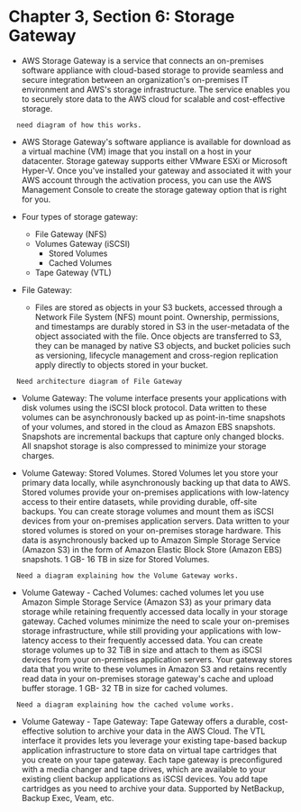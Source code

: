 # Chapter 3, Section 6: Storage Gateway

- AWS Storage Gateway is a service that connects an on-premises software appliance with cloud-based storage to provide seamless and secure integration between an organization's on-premises IT environment and AWS's storage infrastructure. The service enables you to securely store data to the AWS cloud for scalable and cost-effective storage.

```
  need diagram of how this works.
```

- AWS Storage Gateway's software appliance is available for download as a virtual machine (VM) image that you install on a host in your datacenter. Storage gateway supports either VMware ESXi or Microsoft Hyper-V. Once you've installed your gateway and associated it with your AWS account through the activation process, you can use the AWS Management Console to create the storage gateway option that is right for you.

- Four types of storage gateway:
    - File Gateway (NFS)
    - Volumes Gateway (iSCSI)
      - Stored Volumes  
      - Cached Volumes
    - Tape Gateway (VTL)

- File Gateway:
  - Files are stored as objects in your S3 buckets, accessed through a Network File System (NFS) mount point. Ownership, permissions, and timestamps are durably stored in S3 in the user-metadata of the object associated with the file. Once objects are transferred to S3, they can be managed by native S3 objects, and bucket policies such as versioning, lifecycle management and cross-region replication apply directly to objects stored in your bucket.

```
  Need architecture diagram of File Gateway
```

- Volume Gateway: The volume interface presents your applications with disk volumes using the iSCSI block protocol. Data written to these volumes can be asynchronously backed up as point-in-time snapshots of your volumes, and stored in the cloud as Amazon EBS snapshots. Snapshots are incremental backups that capture only changed blocks. All snapshot storage is also compressed to minimize your storage charges.

- Volume Gateway: Stored Volumes. Stored Volumes let you store your primary data locally, while asynchronously backing up that data to AWS. Stored volumes provide your on-premises applications with low-latency access to their entire datasets, while providing durable, off-site backups. You can create storage volumes and mount them as iSCSI devices from your on-premises application servers. Data written to your stored volumes is stored on your on-premises storage hardware. This data is asynchronously backed up to Amazon Simple Storage Service (Amazon S3) in the form of Amazon Elastic Block Store (Amazon EBS) snapshots. 1 GB- 16 TB in size for Stored Volumes.

```
  Need a diagram explaining how the Volume Gateway works.
```

- Volume Gateway - Cached Volumes: cached volumes let you use Amazon Simple Storage Service (Amazon S3) as your primary data storage while retaining frequently accessed data locally in your storage gateway. Cached volumes minimize the need to scale your on-premises storage infrastructure, while still providing your applications with low-latency access to their frequently accessed data. You can create storage volumes up to 32 TiB in size and attach to them as iSCSI devices from your on-premises application servers. Your gateway stores data that you write to these volumes in Amazon S3 and retains recently read data in your on-premises storage gateway's cache and upload buffer storage. 1 GB- 32 TB in size for cached volumes.

```
  Need a diagram explaining how the cached volume works.
```

- Volume Gateway - Tape Gateway: Tape Gateway offers a durable, cost-effective solution to archive your data in the AWS Cloud. The VTL interface it provides lets you leverage your existing tape-based backup application infrastructure to store data on virtual tape cartridges that you create on your tape gateway. Each tape gateway is preconfigured with a media changer and tape drives, which are available to your existing client backup applications as iSCSI devices. You add tape cartridges as you need to archive your data. Supported by NetBackup, Backup Exec, Veam, etc.
